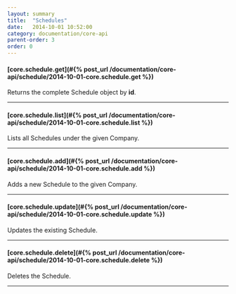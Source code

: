 ```yaml
---
layout: summary
title:  "Schedules"
date:   2014-10-01 10:52:00
category: documentation/core-api
parent-order: 3
order: 0
---
```


#### [core.schedule.get](#{% post_url /documentation/core-api/schedule/2014-10-01-core.schedule.get %})

Returns the complete Schedule object by **id**.

***

#### [core.schedule.list](#{% post_url /documentation/core-api/schedule/2014-10-01-core.schedule.list %})

Lists all Schedules under the given Company.

***

#### [core.schedule.add](#{% post_url /documentation/core-api/schedule/2014-10-01-core.schedule.add %})

Adds a new Schedule to the given Company.

***

#### [core.schedule.update](#{% post_url /documentation/core-api/schedule/2014-10-01-core.schedule.update %})

Updates the existing Schedule.

***

#### [core.schedule.delete](#{% post_url /documentation/core-api/schedule/2014-10-01-core.schedule.delete %})

Deletes the Schedule.

***